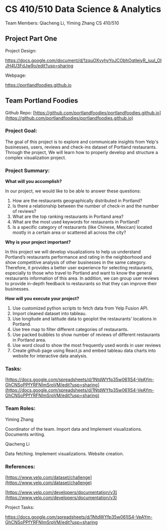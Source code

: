 # CS 410/510 Data Science & Analytics

Team Members: Qiacheng Li, Yiming Zhang
CS 410/510

## Project Part One

Project Design:

https://docs.google.com/document/d/1zquOXvyhvYoJCObhOqtlejyR_juul_OIJH4U3FdJw9o/edit?usp=sharing

Webpage:

https://portlandfoodies.github.io

## Team Portland Foodies

Github Repo: [https://github.com/portlandfoodies/portlandfoodies.github.io](https://github.com/portlandfoodies/portlandfoodies.github.io)

### Project Goal:

The goal of this project is to explore and communicate insights from Yelp's businesses, users, reviews and check-ins dataset of Portland restaurants. Through the project, We will learn how to properly develop and structure a complex visualization project.

### Project Summary:

**What will you accomplish?**

In our project, we would like to be able to answer these questions:



1. How are the restaurants geographically distributed in Portland?
2. Is there a relationship between the number of check-in and the number of reviews?
3. What are the top ranking restaurants in Portland area?
4. What are the most used keywords for restaurants in Portland?
5. Is a specific category of restaurants (like Chinese, Mexican) located mostly in a certain area or scattered all across the city?

**Why is your project important?**

In this project we will develop visualizations to help us understand Portland’s restaurants performance and rating in the neighborhood and show competitive analysis of other businesses in the same category. Therefore, it provides a better user experience for selecting restaurants, especially to those who travel to Portland and want to know the general restaurants information  of this area. In addition, we can group user reviews to provide in-depth feedback to restaurants so that they can improve their businesses.

**How will you execute your project?**



1. Use customized python scripts to fetch data from Yelp Fusion API.
2. Import cleaned dataset into tableau.
3. Use longitude and latitude data to geoplot the restaurants’ locations in Portland.
4. Use tree map to filter different categories of restaurants.
5. Use packed bubbles to show number of reviews of different restaurants in Portland area.
6. Use word cloud to show the most frequently used words in user reviews
7. Create github page using React.js and embed tableau data charts into website for interactive data analysis. 

### Tasks:

[https://docs.google.com/spreadsheets/d/1NtdWYfp35w061lS4-VeAYm-GhCNSoPPfYRFNImSrpVM/edit?usp=sharing](https://docs.google.com/spreadsheets/d/1NtdWYfp35w061lS4-VeAYm-GhCNSoPPfYRFNImSrpVM/edit?usp=sharing)

### Team Roles:

Yiming Zhang

Coordinator of the team. Import data and Implement visualizations. Documents writing. 

Qiacheng Li

Data fetching. Implement visualizations. Website creation.

### References:

[https://www.yelp.com/dataset/challenge](https://www.yelp.com/dataset/challenge)

[https://www.yelp.com/developers/documentation/v3](https://www.yelp.com/developers/documentation/v3)



Project Tasks:

https://docs.google.com/spreadsheets/d/1NtdWYfp35w061lS4-VeAYm-GhCNSoPPfYRFNImSrpVM/edit?usp=sharing


